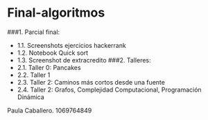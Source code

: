 # Final-algoritmos

###1. Parcial final:
*    1.1. Screenshots ejercicios hackerrank
*    1.2. Notebook Quick sort
*    1.3. Screenshot de extracredito
###2. Talleres:
*    2.1. Taller 0: Pancakes
*    2.2. Taller 1
*    2.3. Taller 2: Caminos más cortos desde una fuente
*    2.4. Taller 2: Grafos, Complejidad Computacional, Programación Dinámica
    
Paula Caballero. 1069764849
